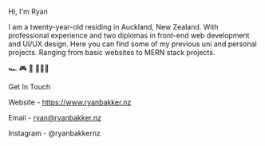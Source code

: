 Hi, I'm Ryan

I am a twenty-year-old residing in Auckland, New Zealand. With professional experience and two diplomas in front-end web development and UI/UX design. Here you can find some of my previous uni and personal projects. Ranging from basic websites to MERN stack projects.

🏎️ 🎮 🎸 👨🏻‍💻

Get In Touch

Website - https://www.ryanbakker.nz

Email - ryan@ryanbakker.nz

Instagram - @ryanbakkernz
